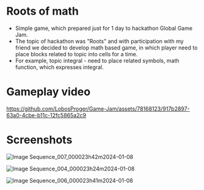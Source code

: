 # Roots of math

* Simple game, which prepared just for 1 day to hackathon Global Game Jam.
* The topic of hackathon was "Roots" and with participation with my friend we decided to develop math based game, in which player need to place blocks related to topic into cells for a time.
* For example, topic integral - need to place related symbols, math function, which expresses integral.

# Gameplay video

https://github.com/LobosProger/Game-Jam/assets/78168123/917b2897-63a0-4cbe-b11c-12fc5865a2c9

# Screenshots

![Image Sequence_007_000023h42m2024-01-08](https://github.com/LobosProger/Game-Jam/assets/78168123/25389073-82b3-4efb-92b9-38a36715265a)

![Image Sequence_004_000023h24m2024-01-08](https://github.com/LobosProger/Game-Jam/assets/78168123/200b1dae-b593-469a-b878-3bb2d031ebef)

![Image Sequence_006_000023h41m2024-01-08](https://github.com/LobosProger/Game-Jam/assets/78168123/eb43f50d-cc58-4ee3-87db-aee0230bae86)
